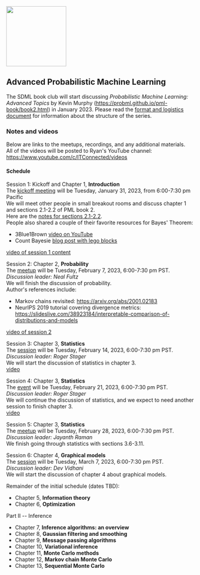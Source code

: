 <img src="https://github.com/SanDiegoMachineLearning/bookclub/blob/master/images/probml_book2.jpg?raw=true" width="160">

## Advanced Probabilistic Machine Learning

The SDML book club will start discussing *Probabilistic Machine Learning: Advanced Topics* 
by Kevin Murphy (https://probml.github.io/pml-book/book2.html) in January 2023. 
Please read the [format and logistics document](https://docs.google.com/document/d/1q4m_bMqT293W827hwFur6D-EEdgvSj9baJqcEDJZwus/edit?usp=sharing) 
for information about the structure of the series.

### Notes and videos
Below are links to the meetups, recordings, and any additional materials.  
All of the videos will be posted to Ryan's YouTube channel:  https://www.youtube.com/c/ITConnected/videos

#### Schedule

Session 1:  Kickoff and Chapter 1, **Introduction** \
The [kickoff meeting](https://www.meetup.com/san-diego-machine-learning/events/290817833/) will be Tuesday, January 31, 2023, from 6:00-7:30 pm Pacific \
We will meet other people in small breakout rooms and discuss chapter 1 and sections 2.1-2.2 of PML book 2. \
Here are the [notes for sections 2.1-2.2](https://docs.google.com/document/d/1r-jy-BrGvXDoCQVNu7kRa8KwB7KdxJ_mxmM7UiWTKjc/edit?usp=sharing). \
People also shared a couple of their favorite resources for Bayes' Theorem:
* 3Blue1Brown [video on YouTube](https://youtu.be/HZGCoVF3YvM)
* Count Bayesie [blog post with lego blocks](https://www.countbayesie.com/blog/2015/2/18/bayes-theorem-with-lego)

[video of session 1 content](https://youtu.be/uXjuG4xiQAM)

Session 2:  Chapter 2, **Probability** \
The [meetup](https://www.meetup.com/san-diego-machine-learning/events/291353203/) will be Tuesday, February 7, 2023, 6:00-7:30 pm PST. \
*Discussion leader:  Neal Fultz* \
We will finish the discussion of probability. \
Author's references include:
* Markov chains revisited:  https://arxiv.org/abs/2001.02183
* NeurIPS 2019 tutorial covering divergence metrics:  https://slideslive.com/38923184/interpretable-comparison-of-distributions-and-models

[video of session 2](https://youtu.be/1vtkeR5yieo)

Session 3:  Chapter 3, **Statistics** \
The [session](https://www.meetup.com/san-diego-machine-learning/events/291483555/) will be Tuesday, February 14, 2023, 6:00-7:30 pm PST. \
*Discussion leader:  Roger Stager* \
We will start the discussion of statistics in chapter 3. \
[video](https://youtu.be/xPRDN943w44)

Session 4:  Chapter 3, **Statistics** \
The [event](https://www.meetup.com/san-diego-machine-learning/events/291652772/) will be Tuesday, February 21, 2023, 6:00-7:30 pm PST. \
*Discussion leader:  Roger Stager* \
We will continue the discussion of statistics, and we expect to need another session to finish chapter 3. \
[video](https://youtu.be/cJ9mAMXKo0c)

Session 5:  Chapter 3, **Statistics** \
The [meetup](https://www.meetup.com/san-diego-machine-learning/events/291812390/) will be Tuesday, February 28, 2023, 6:00-7:30 pm PST. \
*Discussion leader:  Jayanth Raman* \
We finish going through statistics with sections 3.6-3.11. 

Session 6:  Chapter 4, **Graphical models** \
The [session](https://www.meetup.com/san-diego-machine-learning/events/291951113/) will be Tuesday, March 7, 2023, 6:00-7:30 pm PST. \
*Discussion leader:  Dev Vidhani* \
We will start the discussion of chapter 4 about graphical models. 

Remainder of the initial schedule (dates TBD):
* Chapter 5, **Information theory**
* Chapter 6, **Optimization**

Part II -- Inference
* Chapter 7, **Inference algorithms:  an overview**
* Chapter 8, **Gaussian filtering and smoothing**
* Chapter 9, **Message passing algorithms**
* Chapter 10, **Variational inference**
* Chapter 11, **Monte Carlo methods**
* Chapter 12, **Markov chain Monte Carlo**
* Chapter 13, **Sequential Monte Carlo**




<br>
<br>

